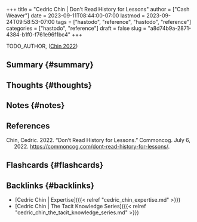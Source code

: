 +++
title = "Cedric Chin | Don't Read History for Lessons"
author = ["Cash Weaver"]
date = 2023-09-11T08:44:00-07:00
lastmod = 2023-09-24T09:58:53-07:00
tags = ["hastodo", "reference", "hastodo", "reference"]
categories = ["hastodo", "reference"]
draft = false
slug = "a8d74b9a-2871-4384-b1f0-f761e96f1bc4"
+++

TODO_AUTHOR, (<a href="#citeproc_bib_item_1">Chin 2022</a>)


## Summary {#summary}


## Thoughts {#thoughts}


## Notes {#notes}

## References

<style>.csl-entry{text-indent: -1.5em; margin-left: 1.5em;}</style><div class="csl-bib-body">
  <div class="csl-entry"><a id="citeproc_bib_item_1"></a>Chin, Cedric. 2022. “Don’t Read History for Lessons.” Commoncog. July 6, 2022. <a href="https://commoncog.com/dont-read-history-for-lessons/">https://commoncog.com/dont-read-history-for-lessons/</a>.</div>
</div>


## Flashcards {#flashcards}


## Backlinks {#backlinks}

-   [Cedric Chin | Expertise]({{< relref "cedric_chin_expertise.md" >}})
-   [Cedric Chin | The Tacit Knowledge Series]({{< relref "cedric_chin_the_tacit_knowledge_series.md" >}})
